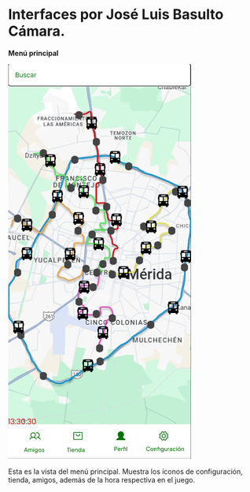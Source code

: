# Interfaces por José Luis Basulto Cámara.

**Menú principal**

![Menú principal](/images/Interfaces/pagina_principal.png)

Esta es la vista del menú principal. Muestra los íconos de configuración, tienda, amigos, además de la hora respectiva en el juego.